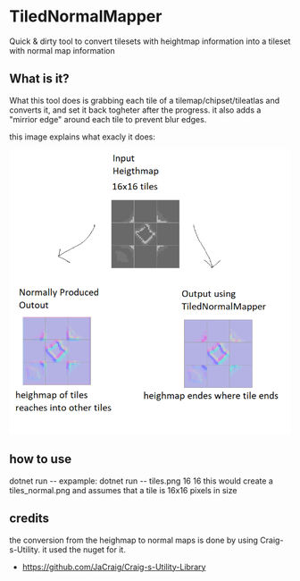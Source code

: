 # TiledNormalMapper
Quick &amp; dirty tool to convert tilesets with heightmap information into a tileset with normal map information

## What is it?

What this tool does is grabbing each tile of a tilemap/chipset/tileatlas and converts it, and set it back togheter after the progress.
it also adds a "mirrior edge" around each tile to prevent blur edges.

this image explains what exacly it does:

![What it does](https://github.com/Salmakis/TiledNormalMapper/blob/master/readme.png)

## how to use
dotnet run -- <path> <tilewidth> <tileheight>
expample:
dotnet run -- tiles.png 16 16
this would create a tiles_normal.png and assumes that a tile is 16x16 pixels in size

## credits

the conversion from the heighmap to normal maps is done by using Craig-s-Utility.
it used the nuget for it.
* https://github.com/JaCraig/Craig-s-Utility-Library
